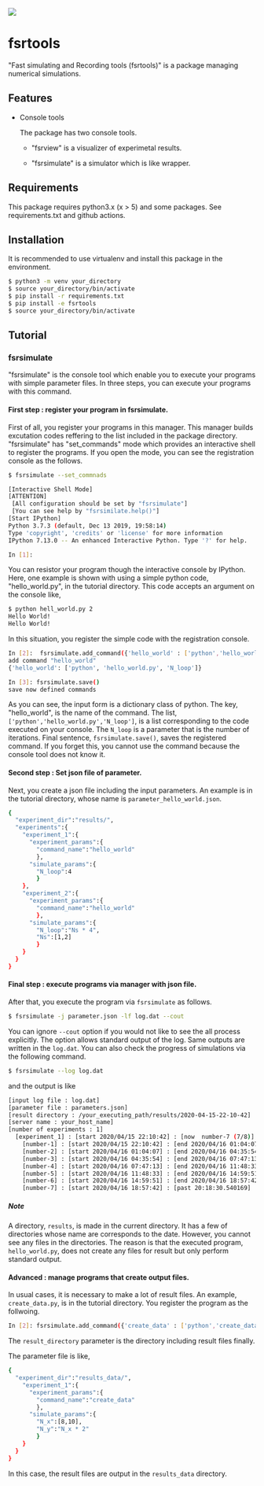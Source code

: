 ![](https://github.com/FIshikawa/fsrtools/workflows/Python%20package/badge.svg)

# fsrtools

"Fast simulating and Recording tools (fsrtools)" is a package managing numerical simulations.

## Features

- Console tools

    The package has two console tools.

    -  "fsrview" is a visualizer of experimetal results.

    -  "fsrsimulate" is a simulator which is like wrapper.

## Requirements
This package requires python3.x (x > 5) and some packages.
See requirements.txt and github actions.

## Installation
It is recommended to use virtualenv and install this package in the environment.

```bash
$ python3 -m venv your_directory
$ source your_directory/bin/activate
$ pip install -r requirements.txt
$ pip install -e fsrtools
$ source your_directory/bin/activate
```  

## Tutorial 
### fsrsimulate
"fsrsimulate" is the console tool which enable you to execute your programs with simple parameter files.
In three steps, you can execute your programs with this command.

#### First step : register your program in fsrsimulate.
First of all, you register your programs in this manager.
This manager builds excutation codes reffering to the list included in the package directory.
"fsrsimulate" has "set_commands" mode which provides an interactive shell to register the programs.
If you open the mode, you can see the registration console as the follows.
```bash
$ fsrsimulate --set_commnads

[Interactive Shell Mode]
[ATTENTION]
 [All configuration should be set by "fsrsimulate"]
 [You can see help by "fsrsimilate.help()"]
[Start IPython]
Python 3.7.3 (default, Dec 13 2019, 19:58:14) 
Type 'copyright', 'credits' or 'license' for more information
IPython 7.13.0 -- An enhanced Interactive Python. Type '?' for help.

In [1]:  
```  
You can resistor your program though the interactive console by IPython.
Here, one example is shown with using a simple python code, "hello_world.py", in the tutorial directory.
This code accepts an argument on the console like, 
```bash
$ python hell_world.py 2
Hello World!
Hello World!
```
In this situation, you register the simple code with the registration console.
```bash
In [2]:  fsrsimulate.add_command({'hello_world' : ['python','hello_world.py','N_loop']})
add command "hello_world"
{'hello_world': ['python', 'hello_world.py', 'N_loop']}

In [3]: fsrsimulate.save()                                                      
save now defined commands
```
As you can see, the input form is a dictionary class of python.
The key, "hello_world", is the name of the command.
The list, `['python','hello_world.py','N_loop']`, is a list corresponding to the code executed on your console.
The `N_loop` is a parameter that is the number of iterations.
Final sentence, `fsrsimulate.save()`, saves the registered command.
If you forget this, you cannot use the command because the console tool does not know it.

#### Second step : Set json file of parameter.
Next, you create a json file including the input parameters.
An example is in the tutorial directory, whose name is `parameter_hello_world.json`.
```bash
{
  "experiment_dir":"results/",
  "experiments":{
    "experiment_1":{
      "experiment_params":{
        "command_name":"hello_world"
        },
      "simulate_params":{
        "N_loop":4
        }
    },
    "experiment_2":{
      "experiment_params":{
        "command_name":"hello_world"
        },
      "simulate_params":{
        "N_loop":"Ns * 4",
        "Ns":[1,2]
        }
    }
  }
}
```

#### Final step : execute programs via manager with json file.
After that, you execute the program via `fsrsimulate` as follows.
```bash
$ fsrsimulate -j parameter.json -lf log.dat --cout
```
You can ignore `--cout` option if you would not like to see the all process explicitly.
The option allows standard output of the log.
Same outputs are written in the `log.dat`.
You can also check the progress of simulations via the following command.
```bash
$ fsrsimulate --log log.dat
```
and the output is like
```bash
[input log file : log.dat]
[parameter file : parameters.json]
[result directory : /your_executing_path/results/2020-04-15-22-10-42]
[server name : your_host_name]
[number of experiments : 1]
  [experiment_1] : [start 2020/04/15 22:10:42] : [now  number-7 (7/8)]  [command_name : hell_world] [number of simulations : 8] [change params : N_loop,]
    [number-1] : [start 2020/04/15 22:10:42] : [end 2020/04/16 01:04:07] : [duration 2:53:24.759144] 
    [number-2] : [start 2020/04/16 01:04:07] : [end 2020/04/16 04:35:54] : [duration 3:31:46.912979] 
    [number-3] : [start 2020/04/16 04:35:54] : [end 2020/04/16 07:47:13] : [duration 3:11:19.212305] 
    [number-4] : [start 2020/04/16 07:47:13] : [end 2020/04/16 11:48:33] : [duration 4:01:20.085181] 
    [number-5] : [start 2020/04/16 11:48:33] : [end 2020/04/16 14:59:51] : [duration 3:11:17.353289] 
    [number-6] : [start 2020/04/16 14:59:51] : [end 2020/04/16 18:57:42] : [duration 3:57:51.612033] 
    [number-7] : [start 2020/04/16 18:57:42] : [past 20:18:30.540169] 
```

##### Note 
A directory, `results`, is made in the current directory.
It has a few of directories whose name are corresponds to the date.
However, you cannot see any files in the directories.
The reason is that the executed program, `hello_world.py`, does not create any files for result
but only perform standard output.

#### Advanced : manage programs that create output files. 
In usual cases, it is necessary to make a lot of result files.
An example, `create_data.py`, is in the tutorial directory.
You register the program as the follwoing.

```bash 
In [2]: fsrsimulate.add_command({'create_data' : ['python','create_data.py','result_directory','N_x','N_y']})
```
The `result_directory` parameter is the directory including result files finally.

The parameter file is like,

```bash
{
  "experiment_dir":"results_data/",
    "experiment_1":{
      "experiment_params":{
        "command_name":"create_data"
        },
      "simulate_params":{
        "N_x":[8,10],
        "N_y":"N_x * 2"
        }
    }
  }
}
```
In this case, the result files are output in the `results_data` directory.


